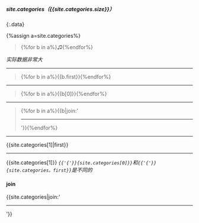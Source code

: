 ##### site.categories（{{site.categories.size}}）
{:.data}

{%assign a=site.categories%}
>{%for b in a%}♫{%endfor%}

*实际数据非常大*

---
>{%for b in a%}{{b.first}}{%endfor%}
---
>{%for b in a%}{{b[0]}}{%endfor%}
---
>{%for b in a%}{{b|join:'<hr>'}}{%endfor%}

---

{{site.categories[1]|first}}

---

{{site.categories[1]}}
*`{{'{'}}{site.categories[0]}}`和`{{'{'}}{site.categories。first}}`是不同的*

#### join
{{site.categories|join:'<hr>'}}
